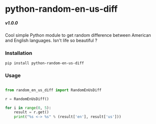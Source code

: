 # python-random-en-us-diff

##### v1.0.0

Cool simple Python module to get random difference between American and English languages. Isn't life so beautiful ?

### Installation

`pip install python-random-en-us-diff`


### Usage

```python

from random_en_us_diff import RandomEnUsDiff

r = RandomEnUsDiff()

for i in range(0, 5):
    result = r.get()
    print("%s <-> %s" % (result['en'], result['us']))

```
